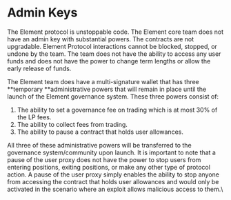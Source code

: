 # Admin Keys

The Element protocol is unstoppable code. The Element core team does not have an admin key with substantial powers. The contracts are not upgradable. Element Protocol interactions cannot be blocked, stopped, or undone by the team. The team does not have the ability to access any user funds and does not have the power to change term lengths or allow the early release of funds.

The Element team does have a multi-signature wallet that has three **temporary **administrative powers that will remain in place until the launch of the Element governance system. These three powers consist of:&#x20;

1. The ability to set a governance fee on trading which is at most 30% of the LP fees.
2. The ability to collect fees from trading.&#x20;
3. The ability to pause a contract that holds user allowances.&#x20;

All three of these administrative powers will be transferred to the governance system/community upon launch. It is important to note that a pause of the user proxy does not have the power to stop users from entering positions, exiting positions, or make any other type of protocol action. A pause of the user proxy simply enables the ability to stop anyone from accessing the contract that holds user allowances and would only be activated in the scenario where an exploit allows malicious access to them.\
